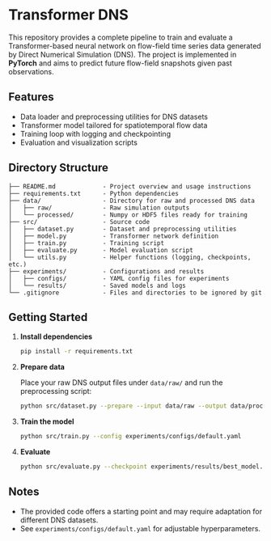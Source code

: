 # Transformer DNS

This repository provides a complete pipeline to train and evaluate a Transformer-based neural network on flow-field time series data generated by Direct Numerical Simulation (DNS). The project is implemented in **PyTorch** and aims to predict future flow-field snapshots given past observations.

## Features

- Data loader and preprocessing utilities for DNS datasets
- Transformer model tailored for spatiotemporal flow data
- Training loop with logging and checkpointing
- Evaluation and visualization scripts

## Directory Structure

```text
├── README.md             - Project overview and usage instructions
├── requirements.txt      - Python dependencies
├── data/                 - Directory for raw and processed DNS data
│   ├── raw/              - Raw simulation outputs
│   └── processed/        - Numpy or HDF5 files ready for training
├── src/                  - Source code
│   ├── dataset.py        - Dataset and preprocessing utilities
│   ├── model.py          - Transformer network definition
│   ├── train.py          - Training script
│   ├── evaluate.py       - Model evaluation script
│   └── utils.py          - Helper functions (logging, checkpoints, etc.)
├── experiments/          - Configurations and results
│   ├── configs/          - YAML config files for experiments
│   └── results/          - Saved models and logs
└── .gitignore            - Files and directories to be ignored by git
```

## Getting Started

1. **Install dependencies**

   ```bash
   pip install -r requirements.txt
   ```

2. **Prepare data**

   Place your raw DNS output files under `data/raw/` and run the preprocessing script:

   ```bash
   python src/dataset.py --prepare --input data/raw --output data/processed
   ```

3. **Train the model**

   ```bash
   python src/train.py --config experiments/configs/default.yaml
   ```

4. **Evaluate**

   ```bash
   python src/evaluate.py --checkpoint experiments/results/best_model.pt
   ```

## Notes

- The provided code offers a starting point and may require adaptation for different DNS datasets.
- See `experiments/configs/default.yaml` for adjustable hyperparameters.

